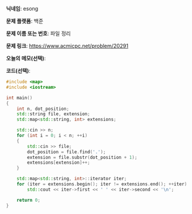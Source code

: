 **닉네임**: esong

**문제 플랫폼**: 백준

**문제 이름 또는 번호**: 파일 정리

**문제 링크**: https://www.acmicpc.net/problem/20291

**오늘의 메모(선택)**:

**코드(선택)**:
```cpp
#include <map>
#include <iostream>

int main()
{
	int n, dot_position;
	std::string file, extension;
	std::map<std::string, int> extensions;

	std::cin >> n;
	for (int i = 0; i < n; ++i)
	{
		std::cin >> file;
		dot_position = file.find('.');
		extension = file.substr(dot_position + 1);
		extensions[extension]++;
	}

	std::map<std::string, int>::iterator iter;
	for (iter = extensions.begin(); iter != extensions.end(); ++iter)
		std::cout << iter->first << ' ' << iter->second << '\n';

	return 0;
}
```